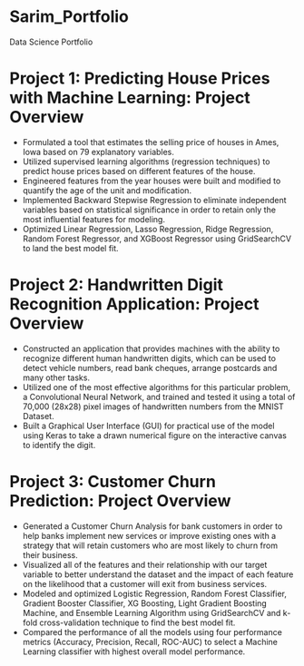 # Sarim_Portfolio
Data Science Portfolio

# Project 1: Predicting House Prices with Machine Learning: Project Overview
- Formulated a tool that estimates the selling price of houses in Ames, Iowa based on 79 explanatory variables.
- Utilized supervised learning algorithms (regression techniques) to predict house prices based on different features of the house. 
- Engineered features from the year houses were built and modified to quantify the age of the unit and modification.
- Implemented Backward Stepwise Regression to eliminate independent variables based on statistical significance in order to retain only the most influential features for modeling. 
- Optimized Linear Regression, Lasso Regression, Ridge Regression, Random Forest Regressor, and XGBoost Regressor using GridSearchCV to land the best model fit.

# Project 2: Handwritten Digit Recognition Application: Project Overview
- Constructed an application that provides machines with the ability to recognize different human handwritten digits, which can be used to detect vehicle numbers, read bank cheques, arrange postcards and many other tasks.
- Utilized one of the most effective algorithms for this particular problem, a Convolutional Neural Network, and trained and tested it using a total of 70,000 (28x28) pixel images of handwritten numbers from the MNIST Dataset.
- Built a Graphical User Interface (GUI) for practical use of the model using Keras to take a drawn numerical figure on the interactive canvas to identify the digit. 

# Project 3: Customer Churn Prediction: Project Overview
- Generated a Customer Churn Analysis for bank customers in order to help banks implement new services or improve existing ones with a strategy that will retain customers who are most likely to churn from their business. 
- Visualized all of the features and their relationship with our target variable to better understand the dataset and the impact of each feature on the likelihood that a customer will exit from business services. 
- Modeled and optimized Logistic Regression, Random Forest Classifier, Gradient Booster Classifier, XG Boosting, Light Gradient Boosting Machine, and Ensemble Learning Algorithm using GridSearchCV and k-fold cross-validation technique to find the best model fit. 
- Compared the performance of all the models using four performance metrics (Accuracy, Precision, Recall, ROC-AUC) to select a Machine Learning classifier with highest overall model performance. 
